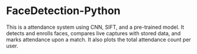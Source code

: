 # FaceDetection-Python
This is a attendance system using CNN, SIFT, and a pre-trained model. It detects and enrolls faces, compares live captures with stored data, and marks attendance upon a match. It also plots the total attendance count per user.
